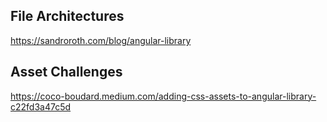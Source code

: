 
## File Architectures 
https://sandroroth.com/blog/angular-library

## Asset Challenges
https://coco-boudard.medium.com/adding-css-assets-to-angular-library-c22fd3a47c5d
